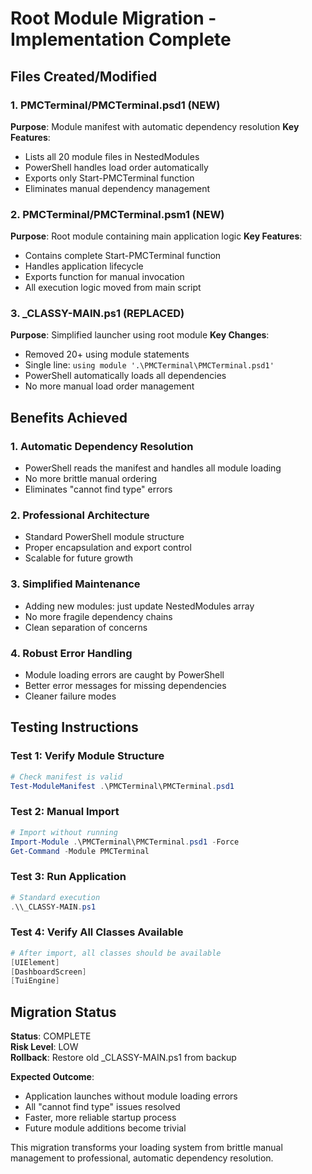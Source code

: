 # Root Module Migration - Implementation Complete

## Files Created/Modified

### 1. PMCTerminal/PMCTerminal.psd1 (NEW)
**Purpose**: Module manifest with automatic dependency resolution
**Key Features**:
- Lists all 20 module files in NestedModules
- PowerShell handles load order automatically
- Exports only Start-PMCTerminal function
- Eliminates manual dependency management

### 2. PMCTerminal/PMCTerminal.psm1 (NEW)  
**Purpose**: Root module containing main application logic
**Key Features**:
- Contains complete Start-PMCTerminal function
- Handles application lifecycle
- Exports function for manual invocation
- All execution logic moved from main script

### 3. _CLASSY-MAIN.ps1 (REPLACED)
**Purpose**: Simplified launcher using root module
**Key Changes**:
- Removed 20+ using module statements
- Single line: `using module '.\PMCTerminal\PMCTerminal.psd1'`
- PowerShell automatically loads all dependencies
- No more manual load order management

## Benefits Achieved

### 1. **Automatic Dependency Resolution**
- PowerShell reads the manifest and handles all module loading
- No more brittle manual ordering
- Eliminates "cannot find type" errors

### 2. **Professional Architecture**
- Standard PowerShell module structure
- Proper encapsulation and export control
- Scalable for future growth

### 3. **Simplified Maintenance**
- Adding new modules: just update NestedModules array
- No more fragile dependency chains
- Clean separation of concerns

### 4. **Robust Error Handling**
- Module loading errors are caught by PowerShell
- Better error messages for missing dependencies
- Cleaner failure modes

## Testing Instructions

### Test 1: Verify Module Structure
```powershell
# Check manifest is valid
Test-ModuleManifest .\PMCTerminal\PMCTerminal.psd1
```

### Test 2: Manual Import
```powershell
# Import without running
Import-Module .\PMCTerminal\PMCTerminal.psd1 -Force
Get-Command -Module PMCTerminal
```

### Test 3: Run Application  
```powershell
# Standard execution
.\\_CLASSY-MAIN.ps1
```

### Test 4: Verify All Classes Available
```powershell
# After import, all classes should be available
[UIElement]
[DashboardScreen]
[TuiEngine]
```

## Migration Status

**Status**: COMPLETE  
**Risk Level**: LOW  
**Rollback**: Restore old _CLASSY-MAIN.ps1 from backup

**Expected Outcome**: 
- Application launches without module loading errors
- All "cannot find type" issues resolved
- Faster, more reliable startup process
- Future module additions become trivial

This migration transforms your loading system from brittle manual management to professional, automatic dependency resolution.
